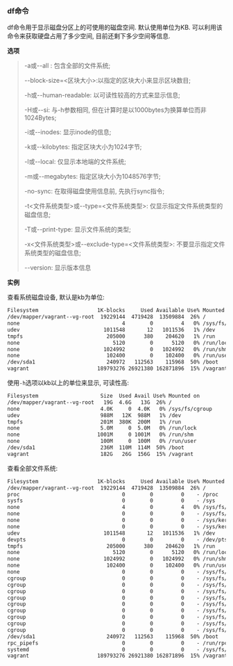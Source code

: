 ### df命令

df命令用于显示磁盘分区上的可使用的磁盘空间. 默认使用单位为KB. 可以利用该命令来获取硬盘占用了多少空间, 目前还剩下多少空间等信息.

**选项**

> -a或--all : 包含全部的文件系统;
>
> --block-size=<区块大小>:以指定的区块大小来显示区块数目;
>
> -h或--human-readable: 以可读性较高的方式来显示信息;
>
> -H或--si: 与-h参数相同, 但在计算时是以1000bytes为换算单位而非1024Bytes;
>
> -i或--inodes: 显示inode的信息;
>
> -k或--kilobytes: 指定区块大小为1024字节;
>
> -l或--local: 仅显示本地端的文件系统;
>
>  -m或--megabytes: 指定区块大小为1048576字节;
>
> -no-sync: 在取得磁盘使用信息前, 先执行sync指令;
>
> -t<文件系统类型>或--type=<文件系统类型>: 仅显示指定文件系统类型的磁盘信息;
>
> -T或--print-type: 显示文件系统的类型;
>
> -x<文件系统类型>或--exclude-type=<文件系统类型>: 不要显示指定文件系统类型的磁盘信息;
>
> --version: 显示版本信息

**实例**

查看系统磁盘设备, 默认是kb为单位:

```markdown
Filesystem                   1K-blocks     Used Available Use% Mounted on
/dev/mapper/vagrant--vg-root  19229144  4719428  13509884  26% /
none                                 4        0         4   0% /sys/fs/cgroup
udev                           1011548       12   1011536   1% /dev
tmpfs                           205000      380    204620   1% /run
none                              5120        0      5120   0% /run/lock
none                           1024992        0   1024992   0% /run/shm
none                            102400        0    102400   0% /run/user
/dev/sda1                       240972   112563    115968  50% /boot
vagrant                      189793276 26921380 162871896  15% /vagrant
```

使用`-h`选项以kb以上的单位来显示, 可读性高:

```markdown
Filesystem                    Size  Used Avail Use% Mounted on
/dev/mapper/vagrant--vg-root   19G  4.6G   13G  26% /
none                          4.0K     0  4.0K   0% /sys/fs/cgroup
udev                          988M   12K  988M   1% /dev
tmpfs                         201M  380K  200M   1% /run
none                          5.0M     0  5.0M   0% /run/lock
none                         1001M     0 1001M   0% /run/shm
none                          100M     0  100M   0% /run/user
/dev/sda1                     236M  110M  114M  50% /boot
vagrant                       182G   26G  156G  15% /vagrant
```

查看全部文件系统:

```markdown
Filesystem                   1K-blocks     Used Available Use% Mounted on
/dev/mapper/vagrant--vg-root  19229144  4719428  13509884  26% /
proc                                 0        0         0    - /proc
sysfs                                0        0         0    - /sys
none                                 4        0         4   0% /sys/fs/cgroup
none                                 0        0         0    - /sys/fs/fuse/connections
none                                 0        0         0    - /sys/kernel/debug
none                                 0        0         0    - /sys/kernel/security
udev                           1011548       12   1011536   1% /dev
devpts                               0        0         0    - /dev/pts
tmpfs                           205000      380    204620   1% /run
none                              5120        0      5120   0% /run/lock
none                           1024992        0   1024992   0% /run/shm
none                            102400        0    102400   0% /run/user
none                                 0        0         0    - /sys/fs/pstore
cgroup                               0        0         0    - /sys/fs/cgroup/cpuset
cgroup                               0        0         0    - /sys/fs/cgroup/cpu
cgroup                               0        0         0    - /sys/fs/cgroup/cpuacct
cgroup                               0        0         0    - /sys/fs/cgroup/memory
cgroup                               0        0         0    - /sys/fs/cgroup/devices
cgroup                               0        0         0    - /sys/fs/cgroup/freezer
cgroup                               0        0         0    - /sys/fs/cgroup/blkio
cgroup                               0        0         0    - /sys/fs/cgroup/perf_event
cgroup                               0        0         0    - /sys/fs/cgroup/hugetlb
/dev/sda1                       240972   112563    115968  50% /boot
rpc_pipefs                           0        0         0    - /run/rpc_pipefs
systemd                              0        0         0    - /sys/fs/cgroup/systemd
vagrant                      189793276 26921380 162871896  15% /vagrant
```

